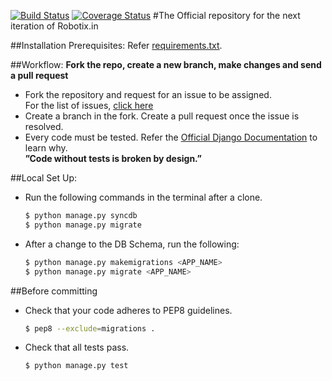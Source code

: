 [![Build Status](https://travis-ci.org/Robotix/robo_web.svg?branch=master)](https://travis-ci.org/Robotix/robo_web)
[![Coverage Status](https://coveralls.io/repos/Robotix/robo_web/badge.svg)](https://coveralls.io/r/Robotix/robo_web)
#The Official repository for the next iteration of Robotix.in

##Installation Prerequisites:
Refer [requirements.txt](https://github.com/Robotix/robo_web/blob/master/requirements.txt).

##Workflow:
**Fork the repo, create a new branch, make changes and send a pull request**
-  Fork the repository and request for an issue to be assigned.  
   For the list of issues, [click here](https://github.com/Robotix/robo_web/issues)
-  Create a branch in the fork. Create a pull request once the issue is resolved.
-  Every code must be tested. Refer the [Official Django Documentation](https://docs.djangoproject.com/en/1.6/) to learn why.  
**”Code without tests is broken by design.”**

##Local Set Up:
- Run the following commands in the terminal after a clone.
  ```sh
  $ python manage.py syncdb
  $ python manage.py migrate
  ```
- After a change to the DB Schema, run the following:  
  ```sh
  $ python manage.py makemigrations <APP_NAME>
  $ python manage.py migrate <APP_NAME>
  ```

##Before committing
- Check that your code adheres to PEP8 guidelines.
  ```sh
  $ pep8 --exclude=migrations .
  ```
- Check that all tests pass.
  ```sh
  $ python manage.py test
  ```